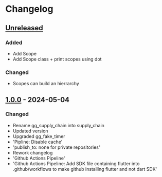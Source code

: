 # Changelog

## [Unreleased]

### Added

- Add Scope
- Add Scope class + print scopes using dot

### Changed

- Scopes can build an hierrarchy

## [1.0.0] - 2024-05-04

### Changed

- Rename gg\_supply\_chain into supply\_chain
- Updated version
- Upgraded gg\_fake\_timer
- 'Pipline: Disable cache'
- 'publish\_to: none for private repositories'
- Rework changelog
- 'Github Actions Pipeline'
- 'Github Actions Pipeline: Add SDK file containing flutter into .github/workflows to make github installing flutter and not dart SDK'

[Unreleased]: https://github.com/inlavigo/supply_chain/compare/1.0.0...HEAD
[1.0.0]: https://github.com/inlavigo/supply_chain/tag/%tag
